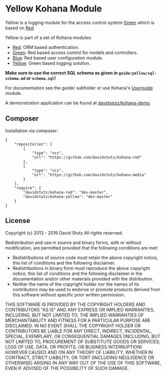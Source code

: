 # Yellow Kohana Module

Yellow is a logging module for the access control system [Green](https://github.com/davidstutz/kohana-green) which is based on [Red](https://github.com/davidstutz/kohana-red).

Yellow is part of a set of Kohana modules:
* [Red](https://github.com/davidstutz/kohana-red): ORM based authentication.
* [Green](https://github.com/davidstutz/kohana-green): Red based access control for models and controllers.
* [Blue](https://github.com/davidstutz/kohana-blue): Red based user configuration module.
* [Yellow](https://github.com/davidstutz/kohana-yellow): Green based logging solution.

**Make sure to use the correct SQL schema as given in `guide/yellow/sql-schema.md` or `schema.sql`!**

For documentation see the guide/ subfolder or use Kohana's [Userguide](https://github.com/kohana/userguide) module.

A demonstration application can be found at [davidstutz/kohana-demo](https://github.com/davidstutz/kohana-demo).

## Composer

Installation via composer:

    {
        "repositories": [
            {
                "type": "vcs",
                "url": "https://github.com/davidstutz/kohana-red"
            },
            {
                "type": "vcs",
                "url": "https://github.com/davidstutz/kohana-media"
            }
        ],
        "require": {
            "davidstutz/kohana-red": "dev-master",
            "davidstutz/kohana-yellow": "dev-master"
        }
    }

## License

Copyright (c) 2013 - 2016 David Stutz
All rights reserved.

Redistribution and use in source and binary forms, with or without modification, are permitted provided that the following conditions are met:

* Redistributions of source code must retain the above copyright notice, this list of conditions and the following disclaimer.
* Redistributions in binary form must reproduce the above copyright notice, this list of conditions and the following disclaimer in the documentation and/or other materials provided with the distribution.
* Neither the name of the copyright holder nor the names of its contributors may be used to endorse or promote products derived from this software without specific prior written permission.

THIS SOFTWARE IS PROVIDED BY THE COPYRIGHT HOLDERS AND CONTRIBUTORS "AS IS" AND ANY EXPRESS OR IMPLIED WARRANTIES, INCLUDING, BUT NOT LIMITED TO, THE IMPLIED WARRANTIES OF MERCHANTABILITY AND FITNESS FOR A PARTICULAR PURPOSE ARE DISCLAIMED. IN NO EVENT SHALL THE COPYRIGHT HOLDER OR CONTRIBUTORS BE LIABLE FOR ANY DIRECT, INDIRECT, INCIDENTAL, SPECIAL, EXEMPLARY, OR CONSEQUENTIAL DAMAGES (INCLUDING, BUT NOT LIMITED TO, PROCUREMENT OF SUBSTITUTE GOODS OR SERVICES; LOSS OF USE, DATA, OR PROFITS; OR BUSINESS INTERRUPTION) HOWEVER CAUSED AND ON ANY THEORY OF LIABILITY, WHETHER IN CONTRACT, STRICT LIABILITY, OR TORT (INCLUDING NEGLIGENCE OR OTHERWISE) ARISING IN ANY WAY OUT OF THE USE OF THIS SOFTWARE, EVEN IF ADVISED OF THE POSSIBILITY OF SUCH DAMAGE.

